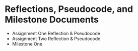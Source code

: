 # Reflections, Pseudocode, and Milestone Documents

* Assignment One Reflection & Pseudocode
* Assignment Two Reflection & Pseudocode
* Milestone One
